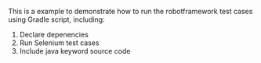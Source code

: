 This is a example to demonstrate how to run the robotframework test cases using Gradle script, including:
1. Declare depenencies
2. Run Selenium test cases
2. Include java keyword source code
